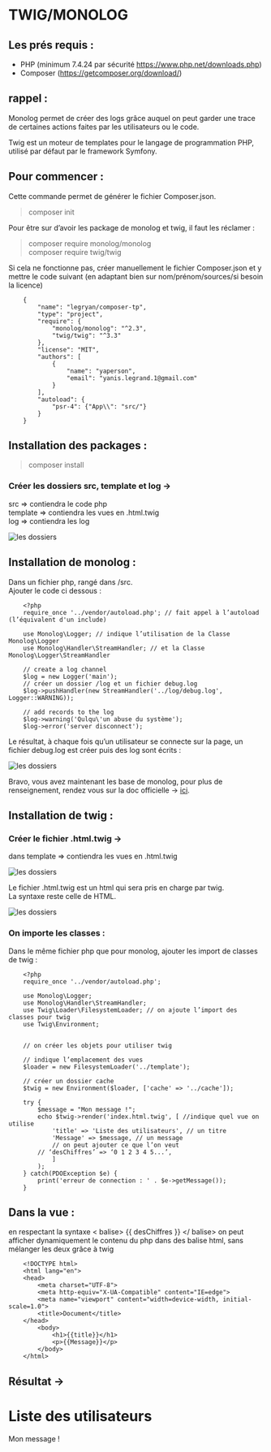 # TWIG/MONOLOG


## Les prés requis :
- PHP (minimum 7.4.24 par sécurité https://www.php.net/downloads.php)
- Composer (https://getcomposer.org/download/)


## rappel :

Monolog permet de créer des logs grâce auquel on peut garder une trace de certaines actions faites par les utilisateurs ou le code.

Twig est un moteur de templates pour le langage de programmation PHP, utilisé par défaut par le framework Symfony.


## Pour commencer :



Cette commande permet de générer le fichier Composer.json.

> composer init




Pour être sur d’avoir les package de monolog et twig, il faut les réclamer : 

>composer require monolog/monolog <br>
>composer require twig/twig




Si cela ne fonctionne pas, créer manuellement le fichier Composer.json et y mettre le code suivant (en adaptant bien sur nom/prénom/sources/si besoin la licence)


        {
            "name": "legryan/composer-tp",
            "type": "project",
            "require": {
                "monolog/monolog": "^2.3",
                "twig/twig": "^3.3"
            },
            "license": "MIT",
            "authors": [
                {
                    "name": "yaperson",
                    "email": "yanis.legrand.1@gmail.com"
                }
            ],
            "autoload": {
                "psr-4": {"App\\": "src/"}
            }    
        }


## Installation des packages :


> composer install


### Créer les dossiers src, template et log → 

src => contiendra le code php </br>
template => contiendra les vues en .html.twig </br>
log => contiendra les log 

![les dossiers](doc_images/01.png)


## Installation de monolog :

Dans un fichier php, rangé dans /src. <br>
Ajouter le code ci dessous :

        <?php
        require_once '../vendor/autoload.php'; // fait appel à l’autoload (l’équivalent d'un include)
        
        use Monolog\Logger; // indique l’utilisation de la Classe Monolog\Logger
        use Monolog\Handler\StreamHandler; // et la Classe Monolog\Logger\StreamHandler
        
        // create a log channel
        $log = new Logger('main');
        // créer un dossier /log et un fichier debug.log
        $log->pushHandler(new StreamHandler('../log/debug.log', Logger::WARNING));
        
        // add records to the log
        $log->warning('Qulqu\'un abuse du système');
        $log->error('server disconnect');





Le résultat, à chaque fois qu’un utilisateur se connecte sur la page, un fichier debug.log est créer puis des log sont écrits : 

![les dossiers](/doc_images/03.png)

Bravo, vous avez maintenant les base de monolog, pour plus de renseignement, rendez vous sur la doc officielle → [ici](https://github.com/Seldaek/monolog/blob/main/doc/01-usage.md#log-levels). <br>


## Installation de twig :


### Créer le fichier .html.twig → 

dans template => contiendra les vues en .html.twig

![les dossiers](/doc_images/02.png)

Le fichier .html.twig est un html qui sera pris en charge par twig.<br>
La syntaxe reste celle de HTML.

![les dossiers](/doc_images/03.png)

### On importe les classes : 

Dans le même fichier php que pour monolog, ajouter les import de classes de twig :

        <?php
        require_once '../vendor/autoload.php';
        
        use Monolog\Logger;
        use Monolog\Handler\StreamHandler;
        use Twig\Loader\FilesystemLoader; // on ajoute l’import des classes pour twig
        use Twig\Environment;
 

        // on créer les objets pour utiliser twig
        
        // indique l’emplacement des vues
        $loader = new FilesystemLoader('../template'); 
        
        // créer un dossier cache
        $twig = new Environment($loader, ['cache' => '../cache']);  
        
        try {
            $message = "Mon message !";
            echo $twig->render('index.html.twig', [ //indique quel vue on utilise
                'title' => 'Liste des utilisateurs', // un titre
                'Message' => $message, // un message
                // on peut ajouter ce que l’on veut
            // ‘desChiffres’ => ‘0 1 2 3 4 5...’,
                ]
            );    
        } catch(PDOException $e) {
            print('erreur de connection : ' . $e->getMessage());
        }



## Dans la vue :

en respectant la syntaxe < balise> {{ desChiffres }} </ balise> on peut afficher dynamiquement le contenu du php dans des balise html, sans mélanger les deux grâce à twig

        <!DOCTYPE html>
        <html lang="en">
        <head>
            <meta charset="UTF-8">
            <meta http-equiv="X-UA-Compatible" content="IE=edge">
            <meta name="viewport" content="width=device-width, initial-scale=1.0">
            <title>Document</title>
        </head>
            <body>
                <h1>{{title}}</h1>  
                <p>{{Message}}</p>
            </body>
        </html>
 
## Résultat → 

<!DOCTYPE html>
<html lang="en">
<head>
    <meta charset="UTF-8">
    <meta http-equiv="X-UA-Compatible" content="IE=edge">
    <meta name="viewport" content="width=device-width, initial-scale=1.0">
    <title>Document</title>
</head>
    <body>
        <h1>Liste des utilisateurs</h1>  
        <p>Mon message !</p>
    </body>
</html>

